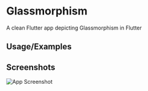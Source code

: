 
# Glassmorphism

A clean Flutter app depicting Glassmorphism in Flutter


## Usage/Examples



## Screenshots

![App Screenshot](https://firebasestorage.googleapis.com/v0/b/final-year-project-datab-5ec98.appspot.com/o/Image%2FScreenshot_20221212-224433.jpg?alt=media&token=c9738a4a-d6ca-4597-8152-cc0f785a8304)

